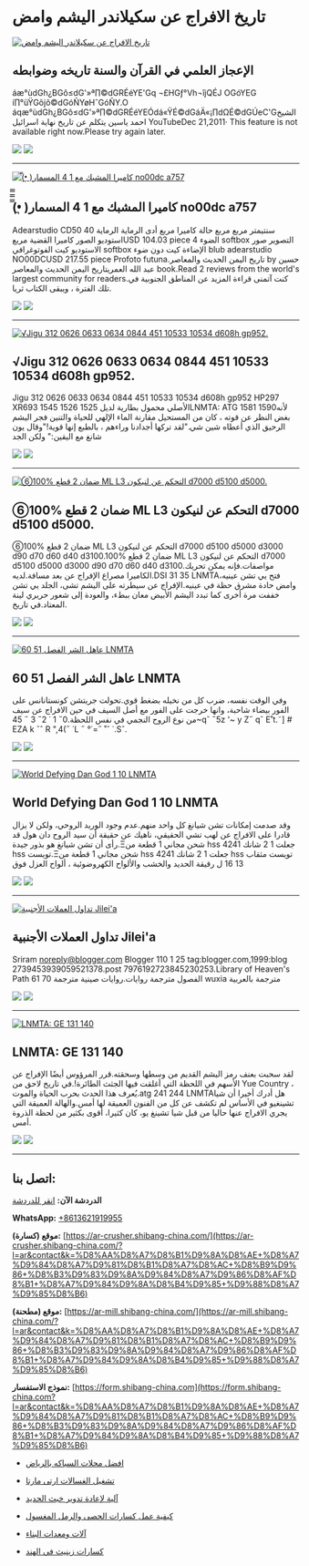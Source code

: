 # تاريخ الافراج عن سكيلاندر اليشم وامض

<a href="https://swt.shibang-china.com/?l=ar&img&k=%D8%AA%D8%A7%D8%B1%D9%8A%D8%AE+%D8%A7%D9%84%D8%A7%D9%81%D8%B1%D8%A7%D8%AC+%D8%B9%D9%86+%D8%B3%D9%83%D9%8A%D9%84%D8%A7%D9%86%D8%AF%D8%B1+%D8%A7%D9%84%D9%8A%D8%B4%D9%85+%D9%88%D8%A7%D9%85%D8%B6" target="_blank">![تاريخ الافراج عن سكيلاندر اليشم وامض](http://static.shibang-china.com/all-800x300/1210.jpg)</a>

## الإعجاز العلمي في القرآن والسنة تاريخه وضوابطه
áæ°ùdGh¿BGô≤dG'»ª∏©dGRÉéYE'Gq ¬£HGƒ°Vh¬îjQÉJ OGóYEG í∏°üŸGõjõ©dGóÑYøHˆGóÑY.O áqæ°ùdGh¿BGô≤dG'»ª∏©dGRÉéYEÓdá«ŸÉ©dGáÄ«¡∏dΩÉ©dGÚeC'G‫الشيخ احمد ياسين يتكلم عن تاريخ نهاية اسرائيل‬‎ YouTubeDec 21,2011· This feature is not available right now.Please try again later.


<a href="https://whatsapp.shibangsoft.com/WhatsApp.php" target="_blank" title="WhatsApp">![](http://static.shibang-china.com/icon/whatsapp.png)</a> <a href="https://swt.shibang-china.com/?l=ar&icon&k=%D8%AA%D8%A7%D8%B1%D9%8A%D8%AE+%D8%A7%D9%84%D8%A7%D9%81%D8%B1%D8%A7%D8%AC+%D8%B9%D9%86+%D8%B3%D9%83%D9%8A%D9%84%D8%A7%D9%86%D8%AF%D8%B1+%D8%A7%D9%84%D9%8A%D8%B4%D9%85+%D9%88%D8%A7%D9%85%D8%B6" target="_blank">![](http://static.shibang-china.com/icon/chat-ar.png)</a>

---

<a href="https://swt.shibang-china.com/?l=ar&img&k=%D8%AA%D8%A7%D8%B1%D9%8A%D8%AE+%D8%A7%D9%84%D8%A7%D9%81%D8%B1%D8%A7%D8%AC+%D8%B9%D9%86+%D8%B3%D9%83%D9%8A%D9%84%D8%A7%D9%86%D8%AF%D8%B1+%D8%A7%D9%84%D9%8A%D8%B4%D9%85+%D9%88%D8%A7%D9%85%D8%B6" target="_blank">![̿̿̿(•̪ )كاميرا المشبك مع 1 4 المسمار no00dc a757](http://static.shibang-china.com/all-800x300/1145.jpg)</a>

## ̿̿̿(•̪ )كاميرا المشبك مع 1 4 المسمار no00dc a757
Adearstudio CD50 40 سنتيمتر مربع مربع حالة كاميرا مربع أدى الرماية الرماية استوديو الصور كاميرا القضية مربعUSD 104.03 piece 4 الضوء softbox التصوير صور الاستوديو كيت الفوتوغرافي softbox الإضاءة كيت دون ضوء blub adearstudio NO00DCUSD 217.55 piece Profoto futuna.تاريخ اليمن الحديث والمعاصر by حسين عبد الله العمريتاريخ اليمن الحديث والمعاصر book.Read 2 reviews from the world's largest community for readers.كنت آتمنى قراءة المزيد عن المناطق الجنوبية في تلك الفترة ، ويبقى الكتاب ثريا.


<a href="https://whatsapp.shibangsoft.com/WhatsApp.php" target="_blank" title="WhatsApp">![](http://static.shibang-china.com/icon/whatsapp.png)</a> <a href="https://swt.shibang-china.com/?l=ar&icon&k=%D8%AA%D8%A7%D8%B1%D9%8A%D8%AE+%D8%A7%D9%84%D8%A7%D9%81%D8%B1%D8%A7%D8%AC+%D8%B9%D9%86+%D8%B3%D9%83%D9%8A%D9%84%D8%A7%D9%86%D8%AF%D8%B1+%D8%A7%D9%84%D9%8A%D8%B4%D9%85+%D9%88%D8%A7%D9%85%D8%B6" target="_blank">![](http://static.shibang-china.com/icon/chat-ar.png)</a>

---

<a href="https://swt.shibang-china.com/?l=ar&img&k=%D8%AA%D8%A7%D8%B1%D9%8A%D8%AE+%D8%A7%D9%84%D8%A7%D9%81%D8%B1%D8%A7%D8%AC+%D8%B9%D9%86+%D8%B3%D9%83%D9%8A%D9%84%D8%A7%D9%86%D8%AF%D8%B1+%D8%A7%D9%84%D9%8A%D8%B4%D9%85+%D9%88%D8%A7%D9%85%D8%B6" target="_blank">![√Jigu 312 0626 0633 0634 0844 451 10533 10534 d608h gp952.](http://static.shibang-china.com/all-800x300/1028.jpg)</a>

## √Jigu 312 0626 0633 0634 0844 451 10533 10534 d608h gp952.
Jigu 312 0626 0633 0634 0844 451 10533 10534 d608h gp952 HP297 XR693 الأصلي محمول بطارية لديل 1525 1526 1545LNMTA: ATG 1581 1590لأنه بغض النظر عن قوته ، كان من المستحيل مقارنة الماء الإلهي للحياة والتنين فجر اليشم الرحيق الذي أعطاه شين شي."لقد تركها أجدادنا وراءهم ، بالطبع إنها قوية!"وقال يون شانغ مع اليقين:" ولكن الجد


<a href="https://whatsapp.shibangsoft.com/WhatsApp.php" target="_blank" title="WhatsApp">![](http://static.shibang-china.com/icon/whatsapp.png)</a> <a href="https://swt.shibang-china.com/?l=ar&icon&k=%D8%AA%D8%A7%D8%B1%D9%8A%D8%AE+%D8%A7%D9%84%D8%A7%D9%81%D8%B1%D8%A7%D8%AC+%D8%B9%D9%86+%D8%B3%D9%83%D9%8A%D9%84%D8%A7%D9%86%D8%AF%D8%B1+%D8%A7%D9%84%D9%8A%D8%B4%D9%85+%D9%88%D8%A7%D9%85%D8%B6" target="_blank">![](http://static.shibang-china.com/icon/chat-ar.png)</a>

---

<a href="https://swt.shibang-china.com/?l=ar&img&k=%D8%AA%D8%A7%D8%B1%D9%8A%D8%AE+%D8%A7%D9%84%D8%A7%D9%81%D8%B1%D8%A7%D8%AC+%D8%B9%D9%86+%D8%B3%D9%83%D9%8A%D9%84%D8%A7%D9%86%D8%AF%D8%B1+%D8%A7%D9%84%D9%8A%D8%B4%D9%85+%D9%88%D8%A7%D9%85%D8%B6" target="_blank">![⑥100% ضمان 2 قطع ML L3 التحكم عن لنيكون d7000 d5100 d5000.](http://static.shibang-china.com/all-800x300/896.jpg)</a>

## ⑥100% ضمان 2 قطع ML L3 التحكم عن لنيكون d7000 d5100 d5000.
⑥100% ضمان 2 قطع ML L3 التحكم عن لنيكون d7000 d5100 d5000 d3000 d90 d70 d60 d40 d3100.100% ضمان 2 قطع ML L3 التحكم عن لنيكون d7000 d5100 d5000 d3000 d90 d70 d60 d40 d3100.مواصفات.فإنه يمكن تحريك الكاميرا مصراع الإفراج عن بعد مسافة.لديه.DSI 31 35 LNMTAفتح يي تشن عينيه، وامض حادة مشرق حظة في عينيه.الإفراج عن سيطرته على اليشم تشى، الجلد يي تشن خففت مرة أخرى كما تبدد اليشم الأبيض معان ببطء، والعودة إلى شعور حريري لينة المعتاد.في تاريخ.


<a href="https://whatsapp.shibangsoft.com/WhatsApp.php" target="_blank" title="WhatsApp">![](http://static.shibang-china.com/icon/whatsapp.png)</a> <a href="https://swt.shibang-china.com/?l=ar&icon&k=%D8%AA%D8%A7%D8%B1%D9%8A%D8%AE+%D8%A7%D9%84%D8%A7%D9%81%D8%B1%D8%A7%D8%AC+%D8%B9%D9%86+%D8%B3%D9%83%D9%8A%D9%84%D8%A7%D9%86%D8%AF%D8%B1+%D8%A7%D9%84%D9%8A%D8%B4%D9%85+%D9%88%D8%A7%D9%85%D8%B6" target="_blank">![](http://static.shibang-china.com/icon/chat-ar.png)</a>

---

<a href="https://swt.shibang-china.com/?l=ar&img&k=%D8%AA%D8%A7%D8%B1%D9%8A%D8%AE+%D8%A7%D9%84%D8%A7%D9%81%D8%B1%D8%A7%D8%AC+%D8%B9%D9%86+%D8%B3%D9%83%D9%8A%D9%84%D8%A7%D9%86%D8%AF%D8%B1+%D8%A7%D9%84%D9%8A%D8%B4%D9%85+%D9%88%D8%A7%D9%85%D8%B6" target="_blank">![عاهل الشر الفصل 51 60 LNMTA](http://static.shibang-china.com/all-800x300/1268.jpg)</a>

## عاهل الشر الفصل 51 60 LNMTA
وفي الوقت نفسه، ضرب كل من نخيله بضغط قوي.تحولت جريتشن كونستانانس على الفور بيضاء شاحبة، وانها خرجت على الفور مع أصل السيف في حين الافراج عن سيف من نوع الروح النجمي في نفس اللحظة.0˝ 1 ˙ 2˝ 3 ˝ 45~qˇ ˝5z '~ y Z˝ qˇ E˚t.˜] # EZA k ˇˆ R ",4(˝ ˙L ˝ °˙=˝ ˚ˆ ˙.Sˆ.


<a href="https://whatsapp.shibangsoft.com/WhatsApp.php" target="_blank" title="WhatsApp">![](http://static.shibang-china.com/icon/whatsapp.png)</a> <a href="https://swt.shibang-china.com/?l=ar&icon&k=%D8%AA%D8%A7%D8%B1%D9%8A%D8%AE+%D8%A7%D9%84%D8%A7%D9%81%D8%B1%D8%A7%D8%AC+%D8%B9%D9%86+%D8%B3%D9%83%D9%8A%D9%84%D8%A7%D9%86%D8%AF%D8%B1+%D8%A7%D9%84%D9%8A%D8%B4%D9%85+%D9%88%D8%A7%D9%85%D8%B6" target="_blank">![](http://static.shibang-china.com/icon/chat-ar.png)</a>

---

<a href="https://swt.shibang-china.com/?l=ar&img&k=%D8%AA%D8%A7%D8%B1%D9%8A%D8%AE+%D8%A7%D9%84%D8%A7%D9%81%D8%B1%D8%A7%D8%AC+%D8%B9%D9%86+%D8%B3%D9%83%D9%8A%D9%84%D8%A7%D9%86%D8%AF%D8%B1+%D8%A7%D9%84%D9%8A%D8%B4%D9%85+%D9%88%D8%A7%D9%85%D8%B6" target="_blank">![World Defying Dan God 1 10 LNMTA](http://static.shibang-china.com/all-800x300/720.jpg)</a>

## World Defying Dan God 1 10 LNMTA
وقد صدمت إمكانات تشن شيانغ كل واحد منهم.عدم وجود الوريد الروحي، ولكن لا يزال قادرا على الافراج عن لهب تشي الحقيقي، ناهيك عن حقيقة أن سيد الروح دان هول قد رأى أن تشن شيانغ هو بذور جيدة.Ξشحن مجاني 1 قطعة من hss 4241 جعلت 1 2 شانك hss تويست.Ξشحن مجاني 1 قطعة من hss 4241 جعلت 1 2 شانك hss تويست مثقاب 13 16 ل رقيقة الحديد والخشب والألواح الكهروضوئية ، ألواح العزل فوق


<a href="https://whatsapp.shibangsoft.com/WhatsApp.php" target="_blank" title="WhatsApp">![](http://static.shibang-china.com/icon/whatsapp.png)</a> <a href="https://swt.shibang-china.com/?l=ar&icon&k=%D8%AA%D8%A7%D8%B1%D9%8A%D8%AE+%D8%A7%D9%84%D8%A7%D9%81%D8%B1%D8%A7%D8%AC+%D8%B9%D9%86+%D8%B3%D9%83%D9%8A%D9%84%D8%A7%D9%86%D8%AF%D8%B1+%D8%A7%D9%84%D9%8A%D8%B4%D9%85+%D9%88%D8%A7%D9%85%D8%B6" target="_blank">![](http://static.shibang-china.com/icon/chat-ar.png)</a>

---

<a href="https://swt.shibang-china.com/?l=ar&img&k=%D8%AA%D8%A7%D8%B1%D9%8A%D8%AE+%D8%A7%D9%84%D8%A7%D9%81%D8%B1%D8%A7%D8%AC+%D8%B9%D9%86+%D8%B3%D9%83%D9%8A%D9%84%D8%A7%D9%86%D8%AF%D8%B1+%D8%A7%D9%84%D9%8A%D8%B4%D9%85+%D9%88%D8%A7%D9%85%D8%B6" target="_blank">![تداول العملات الأجنبية Jilei'a](http://static.shibang-china.com/all-800x300/820.jpg)</a>

## تداول العملات الأجنبية Jilei'a
Sriram noreply@blogger.com Blogger 110 1 25 tag:blogger.com,1999:blog 2739453939059521378.post 7976192723845230253.Library of Heaven's Path 61 70 الفصول مترجمة روايات.روايات صينية مترجمة wuxia مترجمة بالعربية


<a href="https://whatsapp.shibangsoft.com/WhatsApp.php" target="_blank" title="WhatsApp">![](http://static.shibang-china.com/icon/whatsapp.png)</a> <a href="https://swt.shibang-china.com/?l=ar&icon&k=%D8%AA%D8%A7%D8%B1%D9%8A%D8%AE+%D8%A7%D9%84%D8%A7%D9%81%D8%B1%D8%A7%D8%AC+%D8%B9%D9%86+%D8%B3%D9%83%D9%8A%D9%84%D8%A7%D9%86%D8%AF%D8%B1+%D8%A7%D9%84%D9%8A%D8%B4%D9%85+%D9%88%D8%A7%D9%85%D8%B6" target="_blank">![](http://static.shibang-china.com/icon/chat-ar.png)</a>

---

<a href="https://swt.shibang-china.com/?l=ar&img&k=%D8%AA%D8%A7%D8%B1%D9%8A%D8%AE+%D8%A7%D9%84%D8%A7%D9%81%D8%B1%D8%A7%D8%AC+%D8%B9%D9%86+%D8%B3%D9%83%D9%8A%D9%84%D8%A7%D9%86%D8%AF%D8%B1+%D8%A7%D9%84%D9%8A%D8%B4%D9%85+%D9%88%D8%A7%D9%85%D8%B6" target="_blank">![LNMTA: GE 131 140](http://static.shibang-china.com/all-800x300/716.jpg)</a>

## LNMTA: GE 131 140
لقد سحبت بعنف رمز اليشم القديم من وسطها وسحقته.قرر المرؤوس أيضًا الإفراج عن الأسهم في اللحظة التي أغلقت فيها الجثث الطائرة!.في تاريخ لاحق من Yue Country ، يُعرف هذا الحدث بحرب الحياة والموت.atg 241 244 LNMTAهل أدرك أخيرا أن شيا تشينغيو في الأساس لم تكشف عن كل من الفنون العميقة لها أمس.والهالة العميقة التي يجري الافراج عنها حاليا من قبل شيا تشينغ يو، كان كثيرا، أقوى بكثير من لحظة الذروة أمس.


<a href="https://whatsapp.shibangsoft.com/WhatsApp.php" target="_blank" title="WhatsApp">![](http://static.shibang-china.com/icon/whatsapp.png)</a> <a href="https://swt.shibang-china.com/?l=ar&icon&k=%D8%AA%D8%A7%D8%B1%D9%8A%D8%AE+%D8%A7%D9%84%D8%A7%D9%81%D8%B1%D8%A7%D8%AC+%D8%B9%D9%86+%D8%B3%D9%83%D9%8A%D9%84%D8%A7%D9%86%D8%AF%D8%B1+%D8%A7%D9%84%D9%8A%D8%B4%D9%85+%D9%88%D8%A7%D9%85%D8%B6" target="_blank">![](http://static.shibang-china.com/icon/chat-ar.png)</a>

---
## اتصل بنا:

**الدردشة الآن:** [انقر للدردشة](https://swt.shibang-china.com?l=ar&contact&k=%D8%AA%D8%A7%D8%B1%D9%8A%D8%AE+%D8%A7%D9%84%D8%A7%D9%81%D8%B1%D8%A7%D8%AC+%D8%B9%D9%86+%D8%B3%D9%83%D9%8A%D9%84%D8%A7%D9%86%D8%AF%D8%B1+%D8%A7%D9%84%D9%8A%D8%B4%D9%85+%D9%88%D8%A7%D9%85%D8%B6)

**WhatsApp:**  [+8613621919955](https://whatsapp.shibangsoft.com/WhatsApp.php)

**موقع (كسارة):** [https://ar-crusher.shibang-china.com/](https://ar-crusher.shibang-china.com/?l=ar&contact&k=%D8%AA%D8%A7%D8%B1%D9%8A%D8%AE+%D8%A7%D9%84%D8%A7%D9%81%D8%B1%D8%A7%D8%AC+%D8%B9%D9%86+%D8%B3%D9%83%D9%8A%D9%84%D8%A7%D9%86%D8%AF%D8%B1+%D8%A7%D9%84%D9%8A%D8%B4%D9%85+%D9%88%D8%A7%D9%85%D8%B6)

**موقع (مطحنة):** [https://ar-mill.shibang-china.com/](https://ar-mill.shibang-china.com/?l=ar&contact&k=%D8%AA%D8%A7%D8%B1%D9%8A%D8%AE+%D8%A7%D9%84%D8%A7%D9%81%D8%B1%D8%A7%D8%AC+%D8%B9%D9%86+%D8%B3%D9%83%D9%8A%D9%84%D8%A7%D9%86%D8%AF%D8%B1+%D8%A7%D9%84%D9%8A%D8%B4%D9%85+%D9%88%D8%A7%D9%85%D8%B6)

**نموذج الاستفسار:** [https://form.shibang-china.com](https://form.shibang-china.com?l=ar&contact&k=%D8%AA%D8%A7%D8%B1%D9%8A%D8%AE+%D8%A7%D9%84%D8%A7%D9%81%D8%B1%D8%A7%D8%AC+%D8%B9%D9%86+%D8%B3%D9%83%D9%8A%D9%84%D8%A7%D9%86%D8%AF%D8%B1+%D8%A7%D9%84%D9%8A%D8%B4%D9%85+%D9%88%D8%A7%D9%85%D8%B6)

* [افضل محلات السباكه بالرياض](../8/%D8%A7%D9%81%D8%B6%D9%84%20%D9%85%D8%AD%D9%84%D8%A7%D8%AA%20%D8%A7%D9%84%D8%B3%D8%A8%D8%A7%D9%83%D9%87%20%D8%A8%D8%A7%D9%84%D8%B1%D9%8A%D8%A7%D8%B6.md)

* [تشغيل الغسالات ارتى مارتا](../8/%D8%AA%D8%B4%D8%BA%D9%8A%D9%84%20%D8%A7%D9%84%D8%BA%D8%B3%D8%A7%D9%84%D8%A7%D8%AA%20%D8%A7%D8%B1%D8%AA%D9%89%20%D9%85%D8%A7%D8%B1%D8%AA%D8%A7.md)

* [آلية لإعادة تدوير خبث الحديد](../8/%D8%A2%D9%84%D9%8A%D8%A9%20%D9%84%D8%A5%D8%B9%D8%A7%D8%AF%D8%A9%20%D8%AA%D8%AF%D9%88%D9%8A%D8%B1%20%D8%AE%D8%A8%D8%AB%20%D8%A7%D9%84%D8%AD%D8%AF%D9%8A%D8%AF.md)

* [كيفية عمل كسارات الحصى والرمل المغسول](../6/%D9%83%D9%8A%D9%81%D9%8A%D8%A9%20%D8%B9%D9%85%D9%84%20%D9%83%D8%B3%D8%A7%D8%B1%D8%A7%D8%AA%20%D8%A7%D9%84%D8%AD%D8%B5%D9%89%20%D9%88%D8%A7%D9%84%D8%B1%D9%85%D9%84%20%D8%A7%D9%84%D9%85%D8%BA%D8%B3%D9%88%D9%84.md)

* [آلات ومعدات البناء](../6/%D8%A2%D9%84%D8%A7%D8%AA%20%D9%88%D9%85%D8%B9%D8%AF%D8%A7%D8%AA%20%D8%A7%D9%84%D8%A8%D9%86%D8%A7%D8%A1.md)

* [كسارات زينيث في الهند](../8/%D9%83%D8%B3%D8%A7%D8%B1%D8%A7%D8%AA%20%D8%B2%D9%8A%D9%86%D9%8A%D8%AB%20%D9%81%D9%8A%20%D8%A7%D9%84%D9%87%D9%86%D8%AF.md)